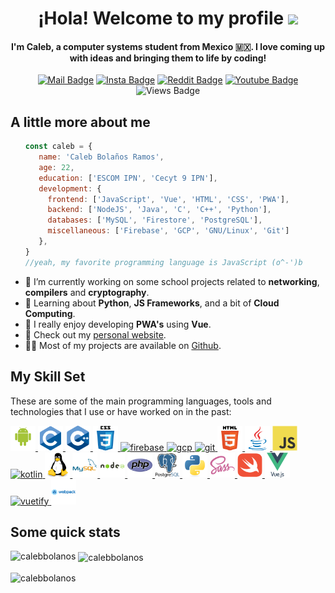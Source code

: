 <h1 align="center">¡Hola! Welcome to my profile <img src="https://emojis.slackmojis.com/emojis/images/1531849430/4246/blob-sunglasses.gif?1531849430" width="30"/></h1>
<h4 align="center">I'm Caleb, a computer systems student from Mexico 🇲🇽. I love coming up with ideas and bringing them to life by coding!</h4>
<div align="center">

  [![Mail Badge](https://img.shields.io/badge/Mail-0078D4.svg?style=flat&logo=Microsoft-Outlook&logoColor=white)](mailto:bolanos.c@hotmail.com)
  [![Insta Badge](https://img.shields.io/badge/Instagram-E4405F.svg?style=flat&logo=Instagram&logoColor=white)](https://www.instagram.com/caleb_bolanos/)
  [![Reddit Badge](https://img.shields.io/badge/Reddit-FF4500.svg?style=flat&logo=Reddit&logoColor=white)](https://www.reddit.com/user/calobb)
  [![Youtube Badge](https://img.shields.io/badge/YouTube-FF0000.svg?style=flat&logo=YouTube&logoColor=white)](https://www.youtube.com/channel/UCktSpdbuQrvG6yYhcj6mpBw)
  ![Views Badge](https://komarev.com/ghpvc/?username=calebbolanos&label=Profile%20views&color=0e75b6&style=flat)
</div>

<h2 align="left">A little more about me</h2>
<ul>

```javascript
const caleb = {
   name: 'Caleb Bolaños Ramos',
   age: 22,
   education: ['ESCOM IPN', 'Cecyt 9 IPN'],
   development: {
     frontend: ['JavaScript', 'Vue', 'HTML', 'CSS', 'PWA'],
     backend: ['NodeJS', 'Java', 'C', 'C++', 'Python'],
     databases: ['MySQL', 'Firestore', 'PostgreSQL'],
     miscellaneous: ['Firebase', 'GCP', 'GNU/Linux', 'Git']
   },
}
//yeah, my favorite programming language is JavaScript (o^-')b
```
<li>📝 I’m currently working on some school projects related to <strong>networking</strong>, <strong>compilers</strong> and <strong>cryptography</strong>.</li>
<li>🧐 Learning about <strong>Python</strong>, <strong>JS Frameworks</strong>, and a bit of <strong>Cloud Computing</strong>.</li>
<li>🚀 I really enjoy developing  <strong>PWA's</strong> using <strong>Vue</strong>.</li>
<li>📲 Check out my <a href="https://caleb-bolanos-ramos.web.app/" target="_blank">personal website</a>.</li>
<li>👨‍💻 Most of my projects are available on <a href="https://github.com/CalebBolanos?tab=repositories" target="_blank">Github</a>.</li>
</ul>

<h2 align="left">My Skill Set</h2>
<p align="left"> These are some of the main programming languages, tools and technologies that I use or have worked on in the past:</p>
<p align="left"> <a href="https://developer.android.com" target="_blank" rel="noreferrer"> <img src="https://raw.githubusercontent.com/devicons/devicon/master/icons/android/android-original-wordmark.svg" alt="android" width="40" height="40"/> </a> <a href="https://www.cprogramming.com/" target="_blank" rel="noreferrer"> <img src="https://raw.githubusercontent.com/devicons/devicon/master/icons/c/c-original.svg" alt="c" width="40" height="40"/> </a> <a href="https://www.w3schools.com/cpp/" target="_blank" rel="noreferrer"> <img src="https://raw.githubusercontent.com/devicons/devicon/master/icons/cplusplus/cplusplus-original.svg" alt="cplusplus" width="40" height="40"/> </a> <a href="https://www.w3schools.com/css/" target="_blank" rel="noreferrer"> <img src="https://raw.githubusercontent.com/devicons/devicon/master/icons/css3/css3-original-wordmark.svg" alt="css3" width="40" height="40"/> </a> <a href="https://firebase.google.com/" target="_blank" rel="noreferrer"> <img src="https://www.vectorlogo.zone/logos/firebase/firebase-icon.svg" alt="firebase" width="40" height="40"/> </a> <a href="https://cloud.google.com" target="_blank" rel="noreferrer"> <img src="https://www.vectorlogo.zone/logos/google_cloud/google_cloud-icon.svg" alt="gcp" width="40" height="40"/> </a> <a href="https://git-scm.com/" target="_blank" rel="noreferrer"> <img src="https://www.vectorlogo.zone/logos/git-scm/git-scm-icon.svg" alt="git" width="40" height="40"/> </a> <a href="https://www.w3.org/html/" target="_blank" rel="noreferrer"> <img src="https://raw.githubusercontent.com/devicons/devicon/master/icons/html5/html5-original-wordmark.svg" alt="html5" width="40" height="40"/> </a> <a href="https://www.java.com" target="_blank" rel="noreferrer"> <img src="https://raw.githubusercontent.com/devicons/devicon/master/icons/java/java-original.svg" alt="java" width="40" height="40"/> </a> <a href="https://developer.mozilla.org/en-US/docs/Web/JavaScript" target="_blank" rel="noreferrer"> <img src="https://raw.githubusercontent.com/devicons/devicon/master/icons/javascript/javascript-original.svg" alt="javascript" width="40" height="40"/> </a> <a href="https://kotlinlang.org" target="_blank" rel="noreferrer"> <img src="https://www.vectorlogo.zone/logos/kotlinlang/kotlinlang-icon.svg" alt="kotlin" width="40" height="40"/> </a> <a href="https://www.linux.org/" target="_blank" rel="noreferrer"> <img src="https://raw.githubusercontent.com/devicons/devicon/master/icons/linux/linux-original.svg" alt="linux" width="40" height="40"/> </a> <a href="https://www.mysql.com/" target="_blank" rel="noreferrer"> <img src="https://raw.githubusercontent.com/devicons/devicon/master/icons/mysql/mysql-original-wordmark.svg" alt="mysql" width="40" height="40"/> </a> <a href="https://nodejs.org" target="_blank" rel="noreferrer"> <img src="https://raw.githubusercontent.com/devicons/devicon/master/icons/nodejs/nodejs-original-wordmark.svg" alt="nodejs" width="40" height="40"/> </a> <a href="https://www.php.net" target="_blank" rel="noreferrer"> <img src="https://raw.githubusercontent.com/devicons/devicon/master/icons/php/php-original.svg" alt="php" width="40" height="40"/> </a> <a href="https://www.postgresql.org" target="_blank" rel="noreferrer"> <img src="https://raw.githubusercontent.com/devicons/devicon/master/icons/postgresql/postgresql-original-wordmark.svg" alt="postgresql" width="40" height="40"/> </a> <a href="https://www.python.org" target="_blank" rel="noreferrer"> <img src="https://raw.githubusercontent.com/devicons/devicon/master/icons/python/python-original.svg" alt="python" width="40" height="40"/> </a> <a href="https://sass-lang.com" target="_blank" rel="noreferrer"> <img src="https://raw.githubusercontent.com/devicons/devicon/master/icons/sass/sass-original.svg" alt="sass" width="40" height="40"/> </a> <a href="https://developer.apple.com/swift/" target="_blank" rel="noreferrer"> <img src="https://raw.githubusercontent.com/devicons/devicon/master/icons/swift/swift-original.svg" alt="swift" width="40" height="40"/> </a> <a href="https://vuejs.org/" target="_blank" rel="noreferrer"> <img src="https://raw.githubusercontent.com/devicons/devicon/master/icons/vuejs/vuejs-original-wordmark.svg" alt="vuejs" width="40" height="40"/> </a> <a href="https://vuetifyjs.com/en/" target="_blank" rel="noreferrer"> <img src="https://bestofjs.org/logos/vuetify.svg" alt="vuetify" width="40" height="40"/> </a> <a href="https://webpack.js.org" target="_blank" rel="noreferrer"> <img src="https://raw.githubusercontent.com/devicons/devicon/d00d0969292a6569d45b06d3f350f463a0107b0d/icons/webpack/webpack-original-wordmark.svg" alt="webpack" width="40" height="40"/> </a> </p>

<h2 align="left">Some quick stats</h2>

<p><img align="left" src="https://github-readme-stats.vercel.app/api/top-langs?username=calebbolanos&show_icons=true&theme=dark&locale=en&layout=compact" alt="calebbolanos" /></p>

<p>&nbsp;<img align="center" src="https://github-readme-stats.vercel.app/api?username=calebbolanos&show_icons=true&theme=dark&locale=en" alt="calebbolanos" /></p>

<p><img align="center" src="https://github-readme-streak-stats.herokuapp.com/?user=calebbolanos&theme=dark" alt="calebbolanos" /></p>


